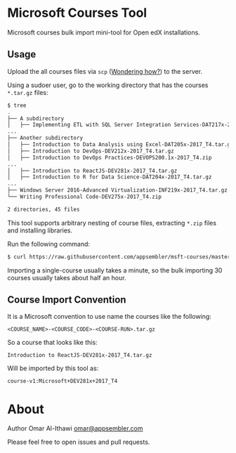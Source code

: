 # Microsoft Courses Tool
Microsoft courses bulk import mini-tool for Open edX installations.

## Usage
Upload the all courses files via `scp` ([Wondering how?](https://serverfault.com/a/264598/18125)) to the server.

Using a sudoer user, go to the working directory that has the courses `*.tar.gz` files:

```bash
$ tree
.
├── A subdirectory
│   ├── Implementing ETL with SQL Server Integration Services-DAT217x-2017_T4.tar.gz
...
├── Another subdirectory
│   ├── Introduction to Data Analysis using Excel-DAT205x-2017_T4.tar.gz
│   ├── Introduction to DevOps-DEV212x-2017_T4.tar.gz
│   ├── Introduction to DevOps Practices-DEVOPS200.1x-2017_T4.zip
...
│   ├── Introduction to ReactJS-DEV281x-2017_T4.tar.gz
│   ├── Introduction to R for Data Science-DAT204x-2017_T4.tar.gz
...
├── Windows Server 2016-Advanced Virtualization-INF219x-2017_T4.tar.gz
└── Writing Professional Code-DEV275x-2017_T4.zip

2 directories, 45 files
```

This tool supports arbitrary nesting of course files,
extracting `*.zip` files and installing libraries.

Run the following command:

```bash
$ curl https://raw.githubusercontent.com/appsembler/msft-courses/master/import.sh | bash
```

Importing a single-course usually takes a minute, so the bulk importing 30 courses usually takes about half an hour.

## Course Import Convention
It is a Microsoft convention to use name the courses like the following:
```
<COURSE_NAME>-<COURSE_CODE>-<COURSE-RUN>.tar.gz
```

So a course that looks like this:
```
Introduction to ReactJS-DEV281x-2017_T4.tar.gz
```

Will be imported by this tool as:

```
course-v1:Microsoft+DEV281x+2017_T4
```

# About
Author Omar Al-Ithawi <omar@appsembler.com>

Please feel free to open issues and pull requests.
